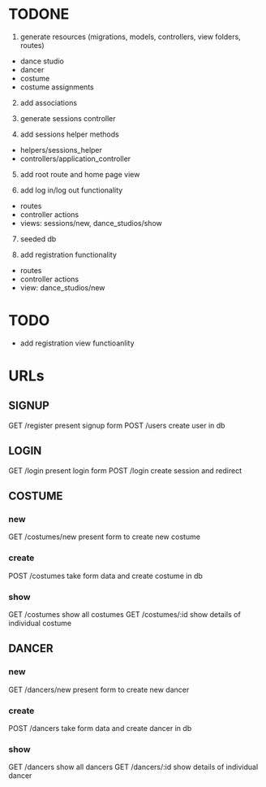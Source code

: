 # TODONE
1. generate resources (migrations, models, controllers, view folders, routes)
  - dance studio
  - dancer
  - costume
  - costume assignments

2. add associations

3. generate sessions controller

4. add sessions helper methods
  - helpers/sessions_helper
  - controllers/application_controller

5. add root route and home page view

6. add log in/log out functionality
  - routes
  - controller actions
  - views: sessions/new, dance_studios/show

7. seeded db

8. add registration functionality
  - routes
  - controller actions
  - view: dance_studios/new

# TODO
- add registration view functioanlity





# URLs
## SIGNUP
GET /register
    present signup form
POST /users
    create user in db

## LOGIN
GET /login
    present login form
POST /login
    create session and redirect

## COSTUME
### new
GET /costumes/new
    present form to create new costume
### create
POST /costumes
    take form data and create costume in db
### show
GET /costumes
    show all costumes
GET /costumes/:id
    show details of individual costume

## DANCER
### new
GET /dancers/new
    present form to create new dancer
### create
POST /dancers
    take form data and create dancer in db
### show
GET /dancers
    show all dancers
GET /dancers/:id
    show details of individual dancer
